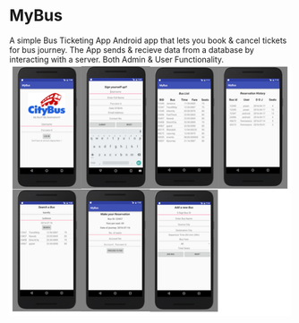 # MyBus
A simple Bus Ticketing App
Android app that lets you book & cancel tickets for bus journey. The App sends & recieve data from a database by interacting with a server.
Both Admin & User Functionality.
![alt text](screenshots.png "App Screenshots")
